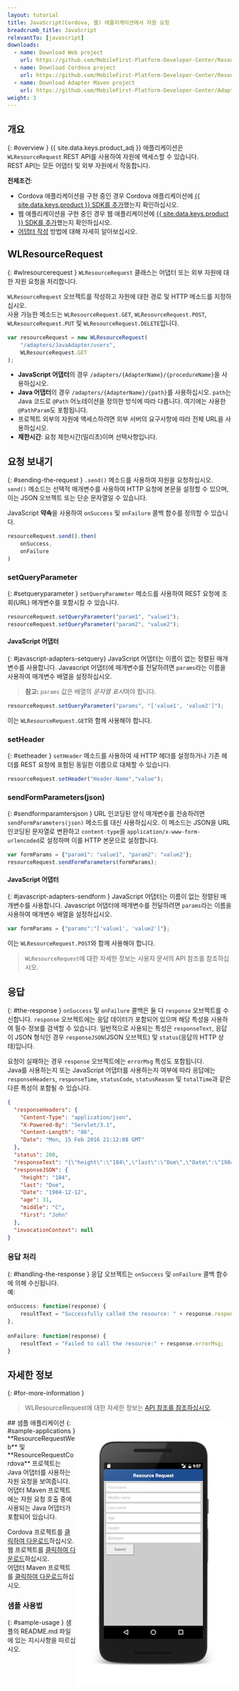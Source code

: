 ```yaml
---
layout: tutorial
title: JavaScript(Cordova, 웹) 애플리케이션에서 자원 요청
breadcrumb_title: JavaScript
relevantTo: [javascript]
downloads:
  - name: Download Web project
    url: https://github.com/MobileFirst-Platform-Developer-Center/ResourceRequestWeb/tree/release80
  - name: Download Cordova project
    url: https://github.com/MobileFirst-Platform-Developer-Center/ResourceRequestCordova/tree/release80
  - name: Download Adapter Maven project
    url: https://github.com/MobileFirst-Platform-Developer-Center/Adapters/tree/release80
weight: 3
---
```

<!-- NLS_CHARSET=UTF-8 -->
## 개요
{: #overview }
{{ site.data.keys.product_adj }} 애플리케이션은 `WLResourceRequest` REST API를 사용하여 자원에 액세스할 수 있습니다.  
REST API는 모든 어댑터 및 외부 자원에서 작동합니다.

**전제조건**:

- Cordova 애플리케이션을 구현 중인 경우 Cordova 애플리케이션에 [{{ site.data.keys.product }} SDK를 추가](../../../application-development/sdk/cordova)했는지 확인하십시오.
- 웹 애플리케이션을 구현 중인 경우 웹 애플리케이션에 [{{ site.data.keys.product }} SDK를 추가](../../../application-development/sdk/web)했는지 확인하십시오.
- [어댑터 작성](../../../adapters/creating-adapters/) 방법에 대해 자세히 알아보십시오.

## WLResourceRequest
{: #wlresourcerequest }
`WLResourceRequest` 클래스는 어댑터 또는 외부 자원에 대한 자원 요청을 처리합니다.

`WLResourceRequest` 오브젝트를 작성하고 자원에 대한 경로 및 HTTP 메소드를 지정하십시오.  
사용 가능한 메소드는 `WLResourceRequest.GET`, `WLResourceRequest.POST`, `WLResourceRequest.PUT` 및 `WLResourceRequest.DELETE`입니다.

```javascript
var resourceRequest = new WLResourceRequest(
    "/adapters/JavaAdapter/users",
    WLResourceRequest.GET
);
```

* **JavaScript 어댑터**의 경우 `/adapters/{AdapterName}/{procedureName}`을 사용하십시오.
* **Java 어댑터**의 경우 `/adapters/{AdapterName}/{path}`를 사용하십시오. `path`는 Java 코드로 `@Path` 어노테이션을 정의한 방식에 따라 다릅니다. 여기에는 사용한 `@PathParam`도 포함됩니다.
* 프로젝트 외부의 자원에 액세스하려면 외부 서버의 요구사항에 따라 전체 URL을 사용하십시오.
* **제한시간**: 요청 제한시간(밀리초)이며 선택사항입니다.

## 요청 보내기
{: #sending-the-request }
`.send()` 메소드를 사용하여 자원을 요청하십시오.  
`send()` 메소드는 선택적 매개변수를 사용하여 HTTP 요청에 본문을 설정할 수 있으며, 이는 JSON 오브젝트 또는 단순 문자열일 수 있습니다.

JavaScript **약속**을 사용하여 `onSuccess` 및 `onFailure` 콜백 함수를 정의할 수 있습니다.

```js
resourceRequest.send().then(
    onSuccess,
    onFailure
)
```

### setQueryParameter
{: #setqueryparameter }
`setQueryParameter` 메소드를 사용하여 REST 요청에 조회(URL) 매개변수를 포함시킬 수 있습니다.

```js
resourceRequest.setQueryParameter("param1", "value1");
resourceRequest.setQueryParameter("param2", "value2");
```

#### JavaScript 어댑터
{: #javascript-adapters-setquery}
JavaScript 어댑터는 이름이 없는 정렬된 매개변수를 사용합니다. Javascript 어댑터에 매개변수를 전달하려면 `params`라는 이름을 사용하여 매개변수 배열을 설정하십시오.

> **참고:** `params` 값은 배열의 *문자열 표시*여야 합니다.

```js
resourceRequest.setQueryParameter("params", "['value1', 'value2']");
```

이는 `WLResourceRequest.GET`와 함께 사용해야 합니다.

### setHeader
{: #setheader }
`setHeader` 메소드를 사용하여 새 HTTP 헤더를 설정하거나 기존 헤더를 REST 요청에 포함된 동일한 이름으로 대체할 수 있습니다.

```js
resourceRequest.setHeader("Header-Name","value");
```

### sendFormParameters(json)
{: #sendformparamtersjson }
URL 인코딩된 양식 매개변수를 전송하려면 `sendFormParameters(json)` 메소드를 대신 사용하십시오. 이 메소드는 JSON을 URL 인코딩된 문자열로 변환하고 `content-type`을 `application/x-www-form-urlencoded`로 설정하며 이를 HTTP 본문으로 설정합니다.

```js
var formParams = {"param1": "value1", "param2": "value2"};
resourceRequest.sendFormParameters(formParams);
```

#### JavaScript 어댑터
{: #javascript-adapters-sendform }
JavaScript 어댑터는 이름이 없는 정렬된 매개변수를 사용합니다. Javascript 어댑터에 매개변수를 전달하려면 `params`라는 이름을 사용하여 매개변수 배열을 설정하십시오.

```js
var formParams = {"params":"['value1', 'value2']"};
```

이는 `WLResourceRequest.POST`와 함께 사용해야 합니다.


> `WLResourceRequest`에 대한 자세한 정보는 사용자 문서의 API 참조를 참조하십시오.

## 응답
{: #the-response }
`onSuccess` 및 `onFailure` 콜백은 둘 다 `response` 오브젝트를 수신합니다. `response` 오브젝트에는 응답 데이터가 포함되어 있으며 해당 특성을 사용하여 필수 정보를 검색할 수 있습니다. 일반적으로 사용되는 특성은 `responseText`, 응답이 JSON 형식인 경우 `responseJSON`(JSON 오브젝트) 및 `status`(응답의 HTTP 상태)입니다.

요청이 실패하는 경우 `response` 오브젝트에는 `errorMsg` 특성도 포함됩니다.  
Java를 사용하는지 또는 JavaScript 어댑터를 사용하는지 여부에 따라 응답에는 `responseHeaders`, `responseTime`, `statusCode`, `statusReason` 및 `totalTime`과 같은 다른 특성이 포함될 수 있습니다.

```json
{
  "responseHeaders": {
    "Content-Type": "application/json",
    "X-Powered-By": "Servlet/3.1",
    "Content-Length": "86",
    "Date": "Mon, 15 Feb 2016 21:12:08 GMT"
  },
  "status": 200,
  "responseText": "{\"height\":\"184\",\"last\":\"Doe\",\"Date\":\"1984-12-12\",\"age\":31,\"middle\":\"C\",\"first\":\"John\"}",
  "responseJSON": {
    "height": "184",
    "last": "Doe",
    "Date": "1984-12-12",
    "age": 31,
    "middle": "C",
    "first": "John"
  },
  "invocationContext": null
}
```

### 응답 처리
{: #handling-the-response }
응답 오브젝트는 `onSuccess` 및 `onFailure` 콜백 함수에 의해 수신됩니다.  
예:

```js
onSuccess: function(response) {
    resultText = "Successfully called the resource: " + response.responseText;
},

onFailure: function(response) {
    resultText = "Failed to call the resource:" + response.errorMsg;
}
```

## 자세한 정보
{: #for-more-information }
> WLResourceRequest에 대한 자세한 정보는 [API 참조를 참조하십시오](../../../api/client-side-api/javascript/client/).

<img alt="샘플 애플리케이션 이미지" src="resource-request-success-cordova.png" style="float:right"/>
## 샘플 애플리케이션
{: #sample-applications }
**ResourceRequestWeb** 및 **ResourceRequestCordova** 프로젝트는 Java 어댑터를 사용하는 자원 요청을 보여줍니다.  
어댑터 Maven 프로젝트에는 자원 요청 호출 중에 사용되는 Java 어댑터가 포함되어 있습니다.

Cordova 프로젝트를 [클릭하여 다운로드](https://github.com/MobileFirst-Platform-Developer-Center/ResourceRequestCordova/tree/release80)하십시오.  
웹 프로젝트를 [클릭하여 다운로드](https://github.com/MobileFirst-Platform-Developer-Center/ResourceRequestWeb/tree/release80)하십시오.  
어댑터 Maven 프로젝트를 [클릭하여 다운로드](https://github.com/MobileFirst-Platform-Developer-Center/Adapters/tree/release80)하십시오.

### 샘플 사용법
{: #sample-usage }
샘플의 README.md 파일에 있는 지시사항을 따르십시오.
